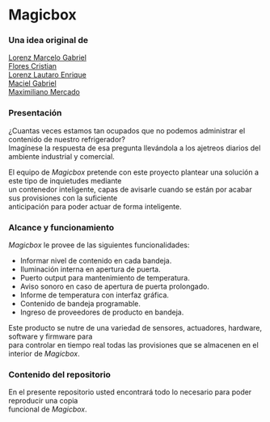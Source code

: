 # Magicbox

### Una idea original de
[Lorenz Marcelo Gabriel]()  
[Flores Cristian](https://github.com/crisflores)  
[Lorenz Lautaro Enrique](https://github.com/LautaroLorenz)  
[Maciel Gabriel](https://github.com/maximilianonahuelmercado)  
[Maximiliano Mercado](https://github.com/maximilianonahuelmercado)  

### Presentación
¿Cuantas veces estamos tan ocupados que no podemos administrar el contenido de nuestro refrigerador?  
Imagínese la respuesta de esa pregunta llevándola a los ajetreos diarios del ambiente industrial y comercial.  
  
El equipo de *Magicbox* pretende con este proyecto plantear una solución a este tipo de inquietudes mediante  
un contenedor inteligente, capas de avisarle cuando se están por acabar sus provisiones con la suficiente  
anticipación para poder actuar de forma inteligente.  
  
### Alcance y funcionamiento
*Magicbox* le provee de las siguientes funcionalidades:
* Informar nivel de contenido en cada bandeja.
* Iluminación interna en apertura de puerta.
* Puerto output para mantenimiento de temperatura.
* Aviso sonoro en caso de apertura de puerta prolongado.
* Informe de temperatura con interfaz gráfica.
* Contenido de bandeja programable.
* Ingreso de proveedores de producto en bandeja.
  
Este producto se nutre de una variedad de sensores, actuadores, hardware, software y firmware para  
para controlar en tiempo real todas las provisiones que se almacenen en el interior de *Magicbox*.

### Contenido del repositorio
En el presente repositorio usted encontrará todo lo necesario para poder reproducir una copia  
funcional de *Magicbox*.